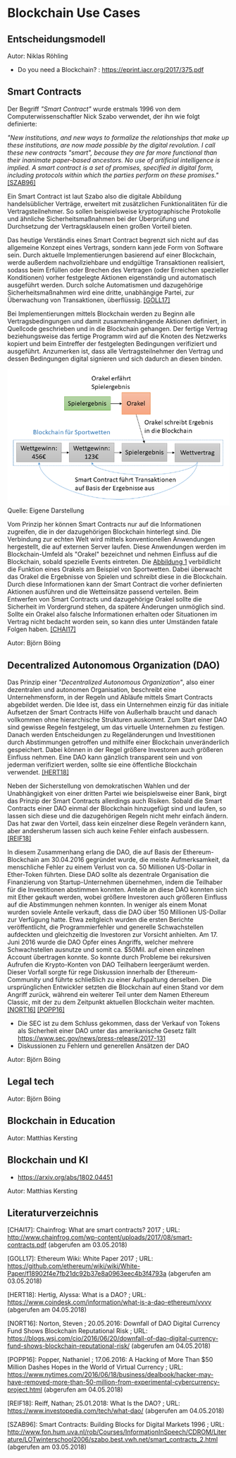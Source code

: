 # Blockchain Use Cases

## Entscheidungsmodell 

Autor: Niklas Röhling

* Do you need a Blockchain? :  https://eprint.iacr.org/2017/375.pdf


## Smart Contracts

Der Begriff *"Smart Contract"* wurde erstmals 1996 von dem Computerwissenschaftler Nick Szabo verwendet, der ihn wie folgt definierte:

*"New institutions, and new ways to formalize the relationships that make up these institutions, are now made possible by the digital revolution. I call these new contracts "smart", because they are far more functional than their inanimate paper-based ancestors. No use of artificial intelligence is implied. A smart contract is a set of promises, specified in digital form, including protocols within which the parties perform on these promises."* [[SZAB96]](#ref_szab96)

Ein Smart Contract ist laut Szabo also die digitale Abbildung handelsüblicher Verträge, erweitert mit zusätzlichen Funktionalitäten für die Vertragsteilnehmer. So sollen beispielsweise kryptographische Protokolle und ähnliche Sicherheitsmaßnahmen bei der Überprüfung und Durchsetzung der Vertragsklauseln einen großen Vorteil bieten.

Das heutige Verständis eines Smart Contract begrenzt sich nicht auf das allgemeine Konzept eines Vertrags, sondern kann jede Form von Software sein. Durch aktuelle Implementierungen basierend auf einer Blockchain, werde außerdem nachvollziehbare und endgültige Transaktionen realisiert, sodass beim Erfüllen oder Brechen des Vertragen (oder Erreichen spezieller Konditionen) vorher festgelegte Aktionen eigenständig und automatisch ausgeführt werden. Durch solche Automatismen und dazugehörige Sicherheitsmaßnahmen wird eine dritte, unabhängige Partei, zur Überwachung von Transaktionen, überflüssig. [[GOLL17]](#ref_goll17)

Bei Implementierungen mittels Blockchain werden zu Beginn alle Vertragsbedingungen und damit zusammenhängende Aktionen definiert, in Quellcode geschrieben und in die Blockchain gehangen. Der fertige Vertrag beziehungsweise das fertige Programm wird auf die Knoten des Netzwerks kopiert und beim Eintreffer der festgelegten Bedingungen verifiziert und ausgeführt. Anzumerken ist, dass alle Vertragsteilnehmer den Vertrag  und dessen Bedingungen digital signieren und sich dadurch an diesen binden.

<a name="ref_smart_contract_oracel"></a>![smart_contract_oracel](./images/smart_contract_oracel.png "Funktion eines Orakels") Quelle: Eigene Darstellung

Vom Prinzip her können Smart Contracts nur auf die Informationen zugreifen, die in der dazugehörigen Blockchain hinterlegt sind. Die Verbindung zur echten Welt wird mittels konventionellen Anwendungen hergestellt, die auf externen Server laufen. Diese Anwendungen werden im Blockchain-Umfeld als "Orakel" bezeichnet und nehmen Einfluss auf die Blockchain, sobald spezielle Events eintreten. Die [Abbildung 1](#ref_smart_contract_oracel) verbildlicht die Funktion eines Orakels am Beispiel von Sportwetten. Dabei überwacht das Orakel die Ergebnisse von Spielen und schreibt diese in die Blockchain. Durch diese Informationen kann der Smart Contract die vorher definierten Aktionen ausführen und die Wetteinsätze passend verteilen. Beim Entwerfen von Smart Contracts und dazugehörige Orakel sollte die Sicherheit im Vordergrund stehen, da spätere Änderungen unmöglich sind. Sollte ein Orakel also falsche Informationen erhalten oder Situationen im Vertrag nicht bedacht worden sein, so kann dies unter Umständen fatale Folgen haben. [[CHAI17]](#ref_chai17)


Autor: Björn Böing

## Decentralized Autonomous Organization (DAO)

Das Prinzip einer *"Decentralized Autonomous Organization"*, also einer dezentralen und autonomen Organisation, beschreibt eine Unternehmensform, in der Regeln und Abläufe mittels Smart Contracts abgebildet werden. Die Idee ist, dass ein Unternehmen einzig für das initiale Aufsetzen der Smart Contracts Hilfe von Außerhalb braucht und danach vollkommen ohne hierarchische Strukturen auskommt. Zum Start einer DAO sind gewisse Regeln festgelegt, um das virtuelle Unternehmen zu festigen. Danach werden  Entscheidungen zu Regeländerungen und Investitionen durch Abstimmungen getroffen und mithilfe einer Blockchain unveränderlich gespeichert. Dabei können in der Regel größere Investoren auch größeren Einfluss nehmen. Eine DAO kann gänzlich transparent sein und von jederman verifiziert werden, sollte sie eine öffentliche Blockchain verwendet. [[HERT18]](#ref_hert18)

Neben der Sicherstellung von demokratischen Wahlen und der Unabhängigkeit von einer dritten Partei wie beispielsweise einer Bank, birgt das Prinzip der Smart Contracts allerdings auch Risiken. Sobald die Smart Contracts einer DAO einmal der Blockchain hinzugefügt sind und laufen, so lassen sich diese und die dazugehörigen Regeln nicht mehr einfach ändern. Das hat zwar den Vorteil, dass kein einzelner diese Regeln verändern kann, aber andersherum lassen sich auch keine Fehler einfach ausbessern. [[REIF18]](#ref_reif18)

In diesem Zusammenhang erlang die DAO, die auf Basis der Ethereum-Blockchain am 30.04.2016 gegründet wurde, die meiste Aufmerksamkeit, da menschliche Fehler zu einem Verlust von ca. 50 Millionen US-Dollar in Ether-Token führten. Diese DAO sollte als dezentrale Organisation die Finanzierung von Startup-Unternehmen übernehmen, indem die Teilhaber für die Investitionen abstimmen konnten. Anteile an diese DAO konnten sich mit Ether gekauft werden, wobei größere Investoren auch größeren Einfluss auf die Abstimmungen nehmen konnten. In weniger als einem Monat wurden soviele Anteile verkauft, dass die DAO über 150 Millionen US-Dollar zur Verfügung hatte. Etwa zeitgleich wurden die ersten Berichte veröffentlicht, die Programmierfehler und generelle Schwachstellen aufdeckten und gleichzeitig die Investoren zur Vorsicht anhielten. Am 17. Juni 2016 wurde die DAO Opfer eines Angriffs, welcher mehrere Schwachstellen ausnutze und somit ca. $50Mil. auf einen einzelnen Account übertragen konnte. So konnte durch Probleme bei rekursiven Aufrufen die Krypto-Konten von DAO Teilhabern leergeräumt werden. Dieser Vorfall sorgte für rege Diskussion innerhalb der Ethereum-Community und führte schließlich zu einer Aufspaltung derselben. Die ursprünglichen Entwickler setzten die Blockchain auf einen Stand vor dem Angriff zurück, während ein weiterer Teil unter dem Namen Ethereum Classic, mit der zu dem Zeitpunkt aktuellen Blockchain weiter machten. [[NORT16]](#ref_nort16) [[POPP16]](#ref_popp16)


- Die SEC ist zu dem Schluss gekommen, dass der Verkauf von Tokens als Sicherheit einer DAO unter das amerikanische Gesetz fällt https://www.sec.gov/news/press-release/2017-131
- Diskussionen zu Fehlern und generellen Ansätzen der DAO


Autor: Björn Böing

## Legal tech 

Autor: Björn Böing

## Blockchain in Education

Autor: Matthias Kersting

## Blockchain und KI

* https://arxiv.org/abs/1802.04451

Autor: Matthias Kersting


## Literaturverzeichnis

<a name="ref_chai17">[CHAI17]</a>: Chainfrog: What are smart contracts? 2017 ; URL: <a>http://www.chainfrog.com/wp-content/uploads/2017/08/smart-contracts.pdf</a> (abgerufen am 03.05.2018)

<a name="ref_goll17">[GOLL17]</a>: Ethereum Wiki: White Paper 2017 ; URL: <a>https://github.com/ethereum/wiki/wiki/White-Paper/f18902f4e7fb21dc92b37e8a0963eec4b3f4793a</a> (abgerufen am 03.05.2018)

<a name="ref_hert18">[HERT18]</a>: Hertig, Alyssa: What is a DAO? ; URL: <a>https://www.coindesk.com/information/what-is-a-dao-ethereum/vvvv</a> (abgerufen am 04.05.2018)

<a name="ref_nort16">[NORT16]</a>: Norton, Steven ; 20.05.2016: Downfall of DAO Digital Currency Fund Shows Blockchain Reputational Risk ; URL: <a>https://blogs.wsj.com/cio/2016/06/20/downfall-of-dao-digital-currency-fund-shows-blockchain-reputational-risk/</a> (abgerufen am 04.05.2018)

<a name="ref_popp16">[POPP16]</a>: Popper, Nathaniel ; 17.06.2016: A Hacking of More Than $50 Million Dashes Hopes in the World of Virtual Currency ; URL: <a>https://www.nytimes.com/2016/06/18/business/dealbook/hacker-may-have-removed-more-than-50-million-from-experimental-cybercurrency-project.html</a> (abgerufen am 04.05.2018)

<a name="ref_reif18">[REIF18]</a>: Reiff, Nathan; 25.01.2018: What Is the DAO? ; URL: <a>https://www.investopedia.com/tech/what-dao/</a> (abgerufen am 04.05.2018)

<a name="ref_szab96">[SZAB96]</a>: Smart Contracts: Building Blocks for Digital Markets 1996 ; URL: <a>http://www.fon.hum.uva.nl/rob/Courses/InformationInSpeech/CDROM/Literature/LOTwinterschool2006/szabo.best.vwh.net/smart_contracts_2.html</a> (abgerufen am 03.05.2018)